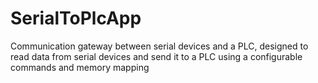 # SerialToPlcApp

Communication gateway between serial devices and a PLC, designed to read data from serial devices and send it to a PLC using a configurable commands and memory mapping
